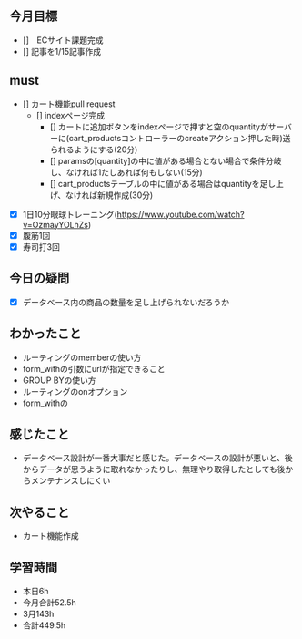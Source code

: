 
## 今月目標
- []　ECサイト課題完成
- [] 記事を1/15記事作成


## must
- [] カート機能pull request
  - [] indexページ完成 
    - [] カートに追加ボタンをindexページで押すと空のquantityがサーバーに(cart_productsコントローラーのcreateアクション押した時)送られるようにする(20分)
    - [] paramsの[quantity]の中に値がある場合とない場合で条件分岐し、なければ1たしあれば何もしない(15分)
    - [] cart_productsテーブルの中に値がある場合はquantityを足し上げ、なければ新規作成(30分)


  
  
   
- [x] 1日10分眼球トレーニング(https://www.youtube.com/watch?v=OzmayYOLhZs)
- [x] 腹筋1回
- [x] 寿司打3回

##  今日の疑問
- [x] データベース内の商品の数量を足し上げられないだろうか

## わかったこと
- ルーティングのmemberの使い方
- form_withの引数にurlが指定できること
- GROUP BYの使い方
- ルーティングのonオプション
- form_withの

  
## 感じたこと
- データベース設計が一番大事だと感じた。データベースの設計が悪いと、後からデータが思うように取れなかったりし、無理やり取得したとしても後からメンテナンスしにくい
  
## 次やること
  - カート機能作成

## 学習時間
  - 本日6h
  - 今月合計52.5h
  - 3月143h
  - 合計449.5h

